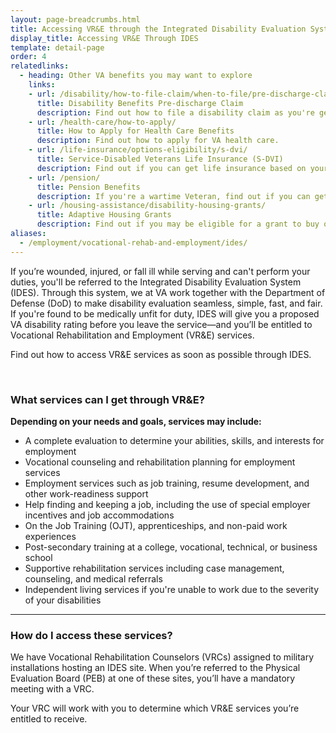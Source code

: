 ```yaml
---
layout: page-breadcrumbs.html
title: Accessing VR&E through the Integrated Disability Evaluation System (IDES)
display_title: Accessing VR&E Through IDES
template: detail-page
order: 4
relatedlinks:
  - heading: Other VA benefits you may want to explore
    links:
    - url: /disability/how-to-file-claim/when-to-file/pre-discharge-claim/
      title: Disability Benefits Pre-discharge Claim
      description: Find out how to file a disability claim as you're getting ready to leave the military to speed up the decision process.
    - url: /health-care/how-to-apply/
      title: How to Apply for Health Care Benefits
      description: Find out how to apply for VA health care.
    - url: /life-insurance/options-eligibility/s-dvi/
      title: Service-Disabled Veterans Life Insurance (S-DVI)
      description: Find out if you can get life insurance based on your service-connected disability—and learn how to manage your coverage.
    - url: /pension/
      title: Pension Benefits
      description: If you're a wartime Veteran, find out if you can get pension benefits based on your age, disability, and income.
    - url: /housing-assistance/disability-housing-grants/
      title: Adaptive Housing Grants
      description: Find out if you may be eligible for a grant to buy or change a home to meet your needs and help you live more independently with your service-connected disability.  
aliases:
  - /employment/vocational-rehab-and-employment/ides/
---
```


<div class="va-introtext">

If you’re wounded, injured, or fall ill while serving and can't perform your duties, you'll be referred to the Integrated Disability Evaluation System (IDES). Through this system, we at VA work together with the Department of Defense (DoD) to make disability evaluation seamless, simple, fast, and fair. If you're found to be medically unfit for duty, IDES will give you a proposed VA disability rating before you leave the service—and you’ll be entitled to Vocational Rehabilitation and Employment (VR&E) services.

Find out how to access VR&E services as soon as possible through IDES.

</div>

<br>

### What services can I get through VR&E?

**Depending on your needs and goals, services may include:**
-	A complete evaluation to determine your abilities, skills, and interests for employment
-	Vocational counseling and rehabilitation planning for employment services
-	Employment services such as job training, resume development, and other work-readiness support
-	Help finding and keeping a job, including the use of special employer incentives and job accommodations
-	On the Job Training (OJT), apprenticeships, and non-paid work experiences
-	Post-secondary training at a college, vocational, technical, or business school
-	Supportive rehabilitation services including case management, counseling, and medical referrals
-	Independent living services if you're unable to work due to the severity of your disabilities

<hr>

### How do I access these services?

We have Vocational Rehabilitation Counselors (VRCs) assigned to military installations hosting an IDES site.  When you’re referred to the Physical Evaluation Board (PEB) at one of these sites, you’ll have a mandatory meeting with a VRC.

Your VRC will work with you to determine which VR&E services you’re entitled to receive.
